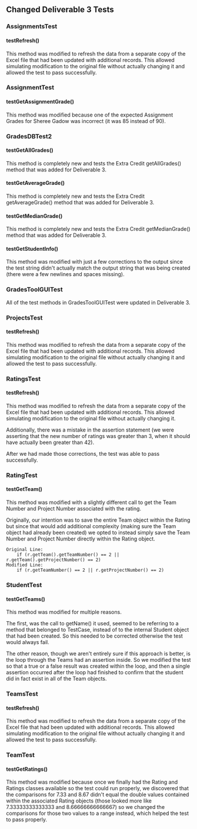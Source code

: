 ## Changed Deliverable 3 Tests

### AssignmentsTest

#### testRefresh()

This method was modified to refresh the data from a separate copy of the Excel file that had been updated with additional records. This allowed simulating modification to the original file without actually changing it and allowed the test to pass successfully.

### AssignmentTest

#### testGetAssignmentGrade()

This method was modified because one of the expected Assignment Grades for Sheree Gadow was incorrect (it was 85 instead of 90).

### GradesDBTest2

#### testGetAllGrades()

This method is completely new and tests the Extra Credit getAllGrades() method that was added for Deliverable 3.

#### testGetAverageGrade()

This method is completely new and tests the Extra Credit getAverageGrade() method that was added for Deliverable 3.

#### testGetMedianGrade()

This method is completely new and tests the Extra Credit getMedianGrade() method that was added for Deliverable 3.

#### testGetStudentInfo()

This method was modified with just a few corrections to the output since the test string didn't actually match the output string that was being created (there were a few newlines and spaces missing).

### GradesToolGUITest

All of the test methods in GradesToolGUITest were updated in Deliverable 3.

### ProjectsTest

#### testRefresh()

This method was modified to refresh the data from a separate copy of the Excel file that had been updated with additional records. This allowed simulating modification to the original file without actually changing it and allowed the test to pass successfully.

### RatingsTest

#### testRefresh()

This method was modified to refresh the data from a separate copy of the Excel file that had been updated with additional records. This allowed simulating modification to the original file without actually changing it.

Additionally, there was a mistake in the assertion statement (we were asserting that the new number of ratings was greater than 3, when it should have actually been greater than 42). 

After we had made those corrections, the test was able to pass successfully.

### RatingTest

#### testGetTeam()

This method was modified with a slightly different call to get the Team Number and Project Number associated with the rating.

Originally, our intention was to save the entire Team object within the Rating but since that would add additional complexity (making sure the Team object had already been created) we opted to instead simply save the Team Number and Project Number directly within the Rating object.

```
Original Line:
	if (r.getTeam().getTeamNumber() == 2 || r.getTeam().getProjectNumber() == 2)
Modified Line:			
	if (r.getTeamNumber() == 2 || r.getProjectNumber() == 2)
```

### StudentTest

#### testGetTeams()

This method was modified for multiple reasons. 

The first, was the call to getName() it used, seemed to be referring to a method that belonged to TestCase, instead of to the internal Student object that had been created. So this needed to be corrected otherwise the test would always fail.

The other reason, though we aren't entirely sure if this approach is better, is the loop through the Teams had an assertion inside. So we modified the test so that a true or a false result was created within the loop, and then a single assertion occurred after the loop had finished to confirm that the student did in fact exist in all of the Team objects.

### TeamsTest

#### testRefresh()

This method was modified to refresh the data from a separate copy of the Excel file that had been updated with additional records. This allowed simulating modification to the original file without actually changing it and allowed the test to pass successfully.

### TeamTest

#### testGetRatings()

This method was modified because once we finally had the Rating and Ratings classes available so the test could run properly, we discovered that the comparisons for 7.33 and 8.67 didn't equal the double values contained within the associated Rating objects (those looked more like 7.33333333333333 and 8.66666666666667) so we changed the comparisons for those two values to a range instead, which helped the test to pass properly.
